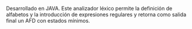 Desarrollado en JAVA. Este analizador léxico permite la definición de alfabetos y la introducción de expresiones regulares y retorna como salida final un AFD con estados mínimos.